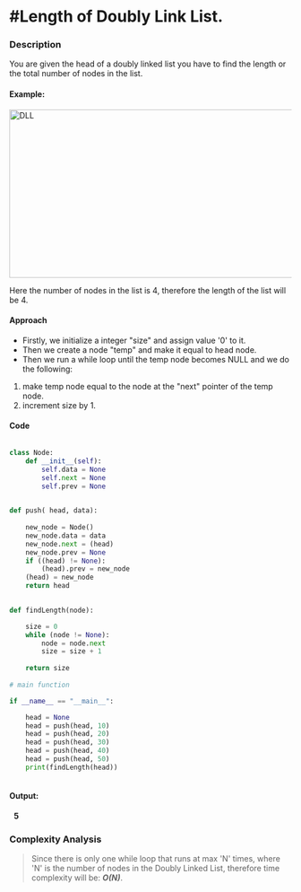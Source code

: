 # __#Length of Doubly Link List.__

### Description

You are given the head of a doubly linked list you have to find the length or the total number of nodes in the list.


#### Example:

<img src="https://github.com/rajmadhu0406/winter-of-contributing/blob/raj_DSA/DSA/3.1%20Linked%20List/13.%20Length%20of%20Doubly%20Linked%20List/DLL.jpg" alt="DLL" width="950" height="300"/>

Here the number of nodes in the list is 4, therefore the length of the list will be 4.


#### Approach

- Firstly, we initialize a integer "size" and assign value '0' to it. 
- Then we create a node "temp" and make it equal to head node.
- Then we run a while loop until the temp node becomes NULL and we do the following:

1) make temp node equal to the node at the "next" pointer of the temp node.
2) increment size by 1.


#### Code

```python

class Node:
    def __init__(self):
        self.data = None
        self.next = None
        self.prev = None
 

def push( head, data):
 
    new_node = Node()
    new_node.data = data
    new_node.next = (head)
    new_node.prev = None
    if ((head) != None):
        (head).prev = new_node
    (head) = new_node
    return head
 

def findLength(node):

    size = 0
    while (node != None):
        node = node.next
        size = size + 1
     
    return size
 
# main function

if __name__ == "__main__":

    head = None
    head = push(head, 10)
    head = push(head, 20)
    head = push(head, 30)
    head = push(head, 40)
    head = push(head, 50)
    print(findLength(head))
 
```

#### Output:
&nbsp; __5__

### Complexity Analysis

> Since there is only one while loop that runs at max 'N' times, where 'N' is the number of nodes in the Doubly Linked List, therefore time complexity will be:  ___O(N)___.





##
